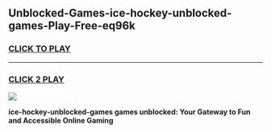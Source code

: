 
## Unblocked-Games-ice-hockey-unblocked-games-Play-Free-eq96k
<h3>
<a href="https://premium76.site?title=ice-hockey-unblocked-games&ref=17A">CLICK TO PLAY</a></h3>
<hr>

<h3>
<a href="https://premium76.site?title=ice-hockey-unblocked-games&ref=17A">CLICK 2 PLAY</a>
  
</h3>

<a href="https://premium76.site?title=ice-hockey-unblocked-games&ref=17A"><img src="https://clearcache.store/games.png"></a>


**ice-hockey-unblocked-games games unblocked: Your Gateway to Fun and Accessible Online Gaming**
